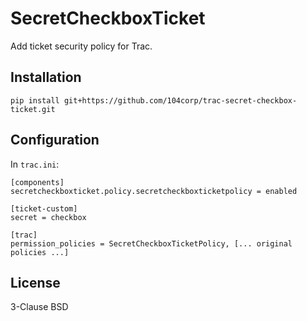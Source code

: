SecretCheckboxTicket
====================

Add ticket security policy for Trac.

Installation
------------

    pip install git+https://github.com/104corp/trac-secret-checkbox-ticket.git

Configuration
-------------

In `trac.ini`:

    [components]
    secretcheckboxticket.policy.secretcheckboxticketpolicy = enabled

    [ticket-custom]
    secret = checkbox

    [trac]
    permission_policies = SecretCheckboxTicketPolicy, [... original policies ...]

License
-------

3-Clause BSD
